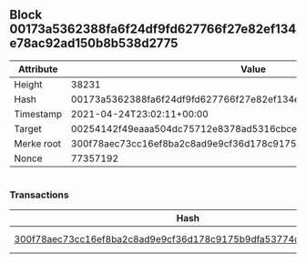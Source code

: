 ## Block 00173a5362388fa6f24df9fd627766f27e82ef134e78ac92ad150b8b538d2775

Attribute | Value
--- | ---
Height | 38231
Hash | 00173a5362388fa6f24df9fd627766f27e82ef134e78ac92ad150b8b538d2775
Timestamp | 2021-04-24T23:02:11+00:00
Target | 00254142f49eaaa504dc75712e8378ad5316cbcead634704b3734b6271167cc4
Merke root | 300f78aec73cc16ef8ba2c8ad9e9cf36d178c9175b9dfa53774d6f73f718cef8
Nonce | 77357192

```

```

### Transactions

Hash | Amount
--- | ---
[300f78aec73cc16ef8ba2c8ad9e9cf36d178c9175b9dfa53774d6f73f718cef8](300f78aec73cc16ef8ba2c8ad9e9cf36d178c9175b9dfa53774d6f73f718cef8.md) | 10.00000000 SKEPTI 
